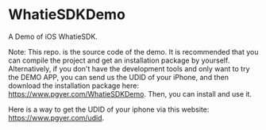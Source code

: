# WhatieSDKDemo
A Demo of iOS WhatieSDK.

Note: This repo. is the source code of the demo. It is recommended that you can compile the project and get an installation package by yourself.
Alternatively, if you don't have the development tools and only want to try the DEMO APP, you can send us the UDID of your iPhone, and then download the installation package here: https://www.pgyer.com/WhatieSDKDemo. Then, you can install and use it.

Here is a way to get the UDID of your iphone via this website: https://www.pgyer.com/udid.

